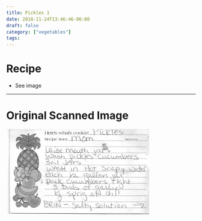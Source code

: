 ```yaml
---
title: Pickles 1
date: 2018-11-24T13:46:46-06:00
draft: false
category: ["vegetables"]
tags:
---
```


# Recipe

- See image

-----

# Original Scanned Image

![](/vegetables/pickles-1.png)
